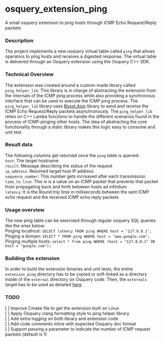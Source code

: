 # osquery_extension_ping
A small osquery extension to ping hosts through ICMP Echo Request/Reply packets

### Description
The project implements a new osquery virtual table called `ping`  that allows operators to ping hosts and receives a digested response.
The virtual table is delivered through an Osquery extension using the Osquery C++ SDK.

### Technical Overview
The extension was created around a custom-made library called `ping_helper_lib`. This library is in charge of abstracting the extension from the internals of the ICMP ping process while also providing a synchronous interface that can be used to execute the ICMP ping process.
The `ping_helper_lib` library uses [Boost.Asio](https://www.boost.org/doc/libs/1_78_0/doc/html/boost_asio.html)  library to send and receive the ICMP Echo Request/Reply packets asynchronously. The `ping_helper_lib` relies on C++ Lamba functions to handle the different scenarios found in the process of ICMP-pinging other hosts. The idea of abstracting the core functionality through a static library makes this logic easy to consume and unit test

### Result data
The following columns get returned once the `ping` table is queried:\
`host`: The target hostname\
`result`: Message describing the status of the request\
`ip_address`: Resolved target host IP address\
`sequence_number`: This number gets increased after each transmission\
`time_to_live`: This is is a value on an ICMP packet that prevents that packet from propagating back and forth between hosts ad infinitum\
`latency`: It is the Round trip time in milliseconds between the sent ICMP echo request and the received ICMP echo reply packets

### Usage overview
The new ping table can be exercised through regular osquery SQL queries like the ones below: \
Pinging localhost: `SELECT latency FROM ping WHERE host = ‘127.0.0.1’;`\
Pinging a domain: `SELECT * FROM ping WHERE host = ‘www.google.com’;` \
Pinging multiple hosts: `select * from ping WHERE (host = "127.0.0.1" OR host = "google.com");` 

### Building the extension
In order to build the extension binaries and unit tests, the entire `extension_ping` directory has to be copied or soft-linked as a directory inside of the `external` directory on Osquery code.  Then, the `externals` target has to be used as detailed [here](https://osquery.readthedocs.io/en/stable/development/osquery-sdk/#building-external-extensions).

### TODO
[ ] Improve Cmake file to get the extension built on Linux\
[ ] Apply Osquery clang formatting style to ping helper library\
[ ] Add extra logging on both library and extension code\
[ ] Add code comments inline with expected Osquery doc format\
[ ] Support passing a parameter to indicate the number of ICMP request packets (default is 1)
